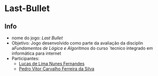 # Last-Bullet

## Info

- nome do jogo: *Last Bullet*
- Objetivo: Jogo desenvolvido como parte da avaliação da disciplin a*Fundamentos de Lógica e Algoritmos* do curso ´tecnico integrado em informática para internet
- Participantes:
  - [Lucas de Lima Nunes Fernandes](https://github.com/monzadrifteiro/)
  - [Pedro Vitor Carvalho Ferreira da Silva](https://github.com/PedroVitorCarFerSilva/)
